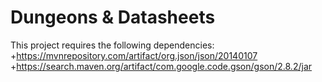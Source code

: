 # Dungeons & Datasheets

This project requires the following dependencies:
+https://mvnrepository.com/artifact/org.json/json/20140107
+https://search.maven.org/artifact/com.google.code.gson/gson/2.8.2/jar
